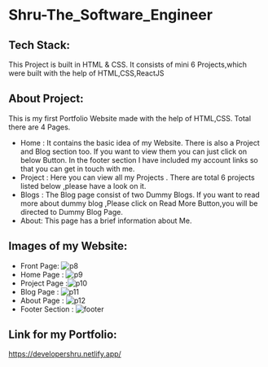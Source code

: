 # Shru-The_Software_Engineer
## Tech Stack:
This Project is built in HTML & CSS. It consists of mini 6 Projects,which were built with the help of HTML,CSS,ReactJS
## About Project:
This is my first Portfolio Website made with the help of HTML,CSS. Total there are 4 Pages. 
* Home : It contains the basic idea of my Website. There is also a Project and Blog section too. If you want to view them you can just click on below Button. In the footer section I have included my account links so that you can get in touch with me.
* Project : Here you can view all my Projects . There are total 6 projects listed below ,please have a look on it.
* Blogs : The Blog page consist of two Dummy Blogs. If you want to read more about dummy blog ,Please click on Read More Button,you will be directed to Dummy Blog Page.
* About: This page has a brief information about Me.
## Images of my Website:
* Front Page:  ![p8](https://user-images.githubusercontent.com/110720732/208858836-66d26c63-9a0d-4717-a986-15a7a1d50811.PNG)
* Home Page :  ![p9](https://user-images.githubusercontent.com/110720732/208859226-282c4e94-51cb-4d03-99b9-c3e515b11fbe.PNG)
* Project Page :![p10](https://user-images.githubusercontent.com/110720732/208859710-5a63a708-4247-46fa-8a01-2ab0a964089b.PNG)
* Blog Page : ![p11](https://user-images.githubusercontent.com/110720732/208860160-7a077b6c-482d-4289-8ba8-4b6447fdc75f.PNG)
* About Page : ![p12](https://user-images.githubusercontent.com/110720732/208860446-78cb80b9-7064-49e1-a611-cd9f9d06c7fa.PNG)
* Footer Section : ![footer](https://user-images.githubusercontent.com/110720732/208860656-4d7fc1bf-9406-4f8a-be32-81e0f2ed6063.PNG)

## Link for my Portfolio:
https://developershru.netlify.app/

